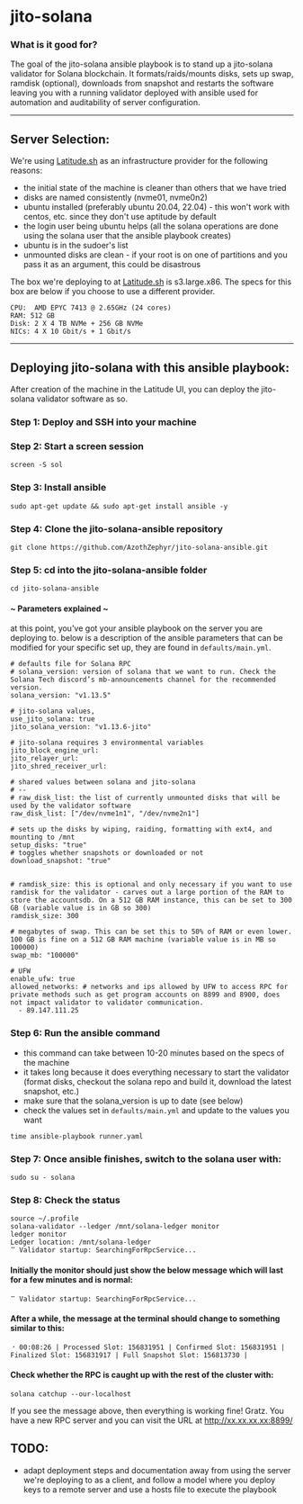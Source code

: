 # jito-solana

### What is it good for?

The goal of the jito-solana ansible playbook is to stand up a jito-solana validator for Solana blockchain. It formats/raids/mounts disks, sets up swap, ramdisk (optional), downloads from snapshot and restarts the software leaving you with a running validator deployed with ansible used for automation and auditability of server configuration. 


---

##  Server Selection:
We're using [Latitude.sh](https://latitude.sh) as an infrastructure provider for the following reasons:
  - the initial state of the machine is cleaner than others that we have tried
  - disks are named consistently (nvme01, nvme0n2)
  - ubuntu installed (preferably ubuntu 20.04, 22.04) - this won't work with centos, etc. since they don't use aptitude by default
  - the login user being ubuntu helps (all the solana operations are done using the solana user that the ansible playbook creates)
  - ubuntu is in the sudoer's list
  - unmounted disks are clean - if your root is on one of partitions and you pass it as an argument, this could be disastrous

The box we're deploying to at [Latitude.sh](https://latitude.sh) is s3.large.x86. The specs for this box are below if you choose to use a different provider.
```
CPU:  AMD EPYC 7413 @ 2.65GHz (24 cores)
RAM: 512 GB
Disk: 2 X 4 TB NVMe + 256 GB NVMe
NICs: 4 X 10 Gbit/s + 1 Gbit/s
```

--- 

## Deploying jito-solana with this ansible playbook:
After creation of the machine in the Latitude UI, you can deploy the jito-solana validator software as so.


### Step 1: Deploy and SSH into your machine

### Step 2: Start a screen session

```
screen -S sol
```

### Step 3: Install ansible

```
sudo apt-get update && sudo apt-get install ansible -y
```

### Step 4: Clone the jito-solana-ansible repository

```
git clone https://github.com/AzothZephyr/jito-solana-ansible.git
```

### Step 5: cd into the jito-solana-ansible folder

```
cd jito-solana-ansible
```


#### ~ Parameters explained ~
at this point, you've got your ansible playbook on the server you are deploying to. below is a description of the ansible parameters that can be modified for your specific set up, they are found in `defaults/main.yml`.

```
# defaults file for Solana RPC
# solana_version: version of solana that we want to run. Check the Solana Tech discord’s mb-announcements channel for the recommended version.
solana_version: "v1.13.5"

# jito-solana values, 
use_jito_solana: true
jito_solana_version: "v1.13.6-jito"

# jito-solana requires 3 environmental variables
jito_block_engine_url: 
jito_relayer_url:
jito_shred_receiver_url:

# shared values between solana and jito-solana
# --
# raw_disk_list: the list of currently unmounted disks that will be used by the validator software
raw_disk_list: ["/dev/nvme1n1", "/dev/nvme2n1"]

# sets up the disks by wiping, raiding, formatting with ext4, and mounting to /mnt
setup_disks: "true"
# toggles whether snapshots or downloaded or not
download_snapshot: "true"


# ramdisk_size: this is optional and only necessary if you want to use ramdisk for the validator - carves out a large portion of the RAM to store the accountsdb. On a 512 GB RAM instance, this can be set to 300 GB (variable value is in GB so 300)
ramdisk_size: 300

# megabytes of swap. This can be set this to 50% of RAM or even lower. 100 GB is fine on a 512 GB RAM machine (variable value is in MB so 100000)
swap_mb: "100000"

# UFW
enable_ufw: true
allowed_networks: # networks and ips allowed by UFW to access RPC for private methods such as get program accounts on 8899 and 8900, does not impact validator to validator communication.
  - 89.147.111.25
```



### Step 6: Run the ansible command

- this command can take between 10-20 minutes based on the specs of the machine
- it takes long because it does everything necessary to start the validator (format disks, checkout the solana repo and build it, download the latest snapshot, etc.)
- make sure that the solana_version is up to date (see below)
- check the values set in `defaults/main.yml` and update to the values you want

```
time ansible-playbook runner.yaml
```


### Step 7: Once ansible finishes, switch to the solana user with:

```
sudo su - solana
```

### Step 8: Check the status

```
source ~/.profile
solana-validator --ledger /mnt/solana-ledger monitor
ledger monitor
Ledger location: /mnt/solana-ledger
⠉ Validator startup: SearchingForRpcService...
```

#### Initially the monitor should just show the below message which will last for a few minutes and is normal:

```
⠉ Validator startup: SearchingForRpcService...
```

#### After a while, the message at the terminal should change to something similar to this:

```
⠐ 00:08:26 | Processed Slot: 156831951 | Confirmed Slot: 156831951 | Finalized Slot: 156831917 | Full Snapshot Slot: 156813730 |
```

#### Check whether the RPC is caught up with the rest of the cluster with:

```
solana catchup --our-localhost
```

If you see the message above, then everything is working fine! Gratz. You have a new RPC server and you can visit the URL at http://xx.xx.xx.xx:8899/



## TODO:
- adapt deployment steps and documentation away from using the server we're deploying to as a client, and follow a model where you deploy keys to a remote server and use a hosts file to execute the playbook 